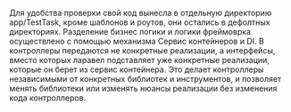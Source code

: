 Для удобства проверки свой код вынесла в отдельную директорию app/TestTask, кроме шаблонов и роутов, они остались в дефолтных директориях.
Разделение бизнес логики и логики фреймоврка осуществлено с помощью механизма Сервис контейнеров и DI. В контроллеры передаются не конкретные реализации, а интерфейсы, вместо которых ларавел подставляет уже конкретные реализации, которые он берет из сервис контейнера. Это делает контроллеры независимыми от конкретных библиотек и инструментов, и позволяет менять библиотеки или изменять нюансы реализации без изменения кода контроллеров.

